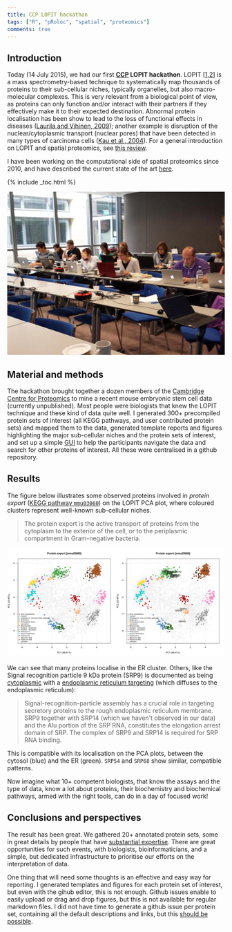 ```yaml
---
title: CCP LOPIT hackathon
tags: ["R", "pRoloc", "spatial", "proteomics"]
comments: true
---
```


## Introduction

Today (14 July 2015), we had our first
**[CCP](http://proteomics.bio.cam.ac.uk/) LOPIT hackathon**. LOPIT
[[1](http://www.mcponline.org/content/3/11/1128.abstract),[2](http://www.pnas.org/content/103/17/6518.abstract)]
is a mass spectrometry-based technique to systematically map thousands
of proteins to their sub-cellular niches, typically organelles, but
also macro-molecular complexes. This is very relevant from a
biological point of view, as proteins can only function and/or
interact with their partners if they effectively make it to their
expected destination. Abnormal protein localisation has been show to
lead to the loss of functional effects in diseases
([Laurila and Vihinen, 2009](http://www.biomedcentral.com/1471-2164/10/122));
another example is disruption of the nuclear/cytoplasmic transport
(nuclear pores) that have been detected in many types of carcinoma
cells
([Kau et al., 2004](http://www.ncbi.nlm.nih.gov/pubmed/14732865)). For
a general introduction on LOPIT and spatial proteomics, see
[this review](http://www.ncbi.nlm.nih.gov/pubmed/21080489).

I have been working on the computational side of spatial proteomics
since 2010, and have described the current state of the art
[here](http://www.ncbi.nlm.nih.gov/pubmed/24846987).

<!--more-->

{% include _toc.html %}

![CCP LOPIT hackathon](/images/2015-07-14-ccp-lopit-hackathon.jpg)

## Material and methods

The hackathon brought together a dozen members of the
[Cambridge Centre for Proteomics](http://proteomics.bio.cam.ac.uk/) to
mine a recent mouse embryonic stem cell data (currently
unpublished). Most people were biologists that knew the LOPIT
technique and these kind of data quite well. I generated 300+
precompiled protein sets of interest (all KEGG pathways, and user
contributed protein sets) and mapped them to the data, generated
template reports and figures highlighting the major sub-cellular
niches and the protein sets of interest, and set up a simple
[GUI](http://www.bioconductor.org/packages/release/bioc/html/pRolocGUI.html)
to help the participants navigate the data and search for other
proteins of interest. All these were centralised in a github
repository.

## Results

The figure below illustrates some observed proteins involved in
*protein export*
([KEGG pathway `mmu03060`](http://www.genome.jp/dbget-bin/www_bget?pathway+mmu03060))
on the LOPIT PCA plot, where coloured clusters represent well-known
sub-cellular niches.

> The protein export is the active transport of proteins from the
> cytoplasm to the exterior of the cell, or to the periplasmic
> compartment in Gram-negative bacteria. 

![protein export](/images/mmu03060.png)

We can see that many proteins localise in the ER cluster. Others, like
the Signal recognition particle 9 kDa protein (SRP9) is documented as
being
[cytoplasmic](http://www.uniprot.org/uniprot/P49962#subcellular_location)
with a
[endoplasmic reticulum targeting](http://www.ebi.ac.uk/QuickGO/GTerm?id=GO:0005786)
(which diffuses to the endoplasmic reticulum):

> Signal-recognition-particle assembly has a crucial role in targeting
> secretory proteins to the rough endoplasmic reticulum membrane. SRP9
> together with SRP14 (which we haven't observed in our data) and the
> Alu portion of the SRP RNA, constitutes the elongation arrest domain
> of SRP. The complex of SRP9 and SRP14 is required for SRP RNA
> binding.

This is compatible with its localisation on the PCA plots, between the
cytosol (blue) and the ER (green). `SRP54` and `SRP68` show similar,
compatible patterns.

Now imagine what 10+ competent biologists, that know the assays and
the type of data, know a lot about proteins, their biochemistry and
biochemical pathways, armed with the right tools, can do in a day of
focused work!

## Conclusions and perspectives

The result has been great. We gathered 20+ annotated protein sets, some
in great details by people that have
[substantial expertise](http://msb.embopress.org/content/11/1/771). There
are great opportunities for such events, with biologists,
bioinformaticians, and a simple, but dedicated infrastructure to
prioritise our efforts on the interpretation of data.

One thing that will need some thoughts is an effective and easy way
for reporting. I generated templates and figures for each protein set
of interest, but even with the gihub editor, this is not
enough. Github issues enable to easily upload or drag and drop
figures, but this is not available for regular markdown files. I did
not have time to generate a github issue per protein set, containing
all the default descriptions and links, but this
[should be possible](https://developer.github.com/v3/).



